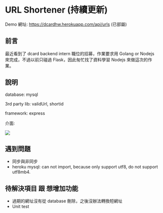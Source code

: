 # URL Shortener (持續更新)

Demo 網址: https://dcardhw.herokuapp.com/api/urls (已部屬)


## 前言

最近看到了 dcard backend intern 職位的招募，作業要求用 Golang or Nodejs 來完成，不過以前只碰過 Flask，因此匆忙找了資料學習 Nodejs 來做這次的作業。


## 說明

database: mysql

3rd party lib: validUrl, shortid

framework: express

介面:

![](https://i.imgur.com/KyrDsUV.png)


## 遇到問題

- 同步與非同步
- heroku mysql: can not import, because only support utf8, do not support utf8mb4.

## 待解決項目 跟 想增加功能

- 過期的網址沒有從 database 刪除，之後沒辦法轉換短網址
- Unit test

